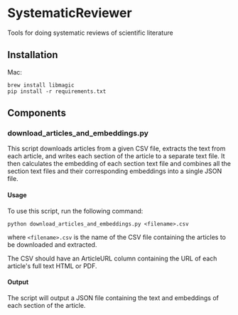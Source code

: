 # SystematicReviewer
Tools for doing systematic reviews of scientific literature

## Installation

Mac:
```
brew install libmagic
pip install -r requirements.txt
```

## Components

### download_articles_and_embeddings.py

This script downloads articles from a given CSV file, extracts the text from each article, and writes each section of the article to a separate text file. It then calculates the embedding of each section text file and combines all the section text files and their corresponding embeddings into a single JSON file.

#### Usage

To use this script, run the following command:

```
python download_articles_and_embeddings.py <filename>.csv
```

where `<filename>.csv` is the name of the CSV file containing the articles to be downloaded and extracted.

The CSV should have an ArticleURL column containing the URL of each article's full text HTML or PDF.

#### Output

The script will output a JSON file containing the text and embeddings of each section of the article.
